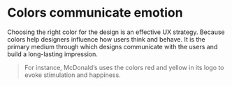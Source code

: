 # Colors communicate emotion

Choosing the right color for the design is an effective UX strategy. Because colors help designers influence how users think and behave. It is the primary medium through which designs communicate with the users and build a long-lasting impression.
> For instance, McDonald’s uses the colors red and yellow in its logo to evoke stimulation and happiness.
